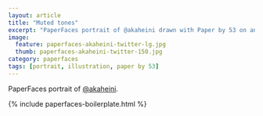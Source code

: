 ```yaml
---
layout: article
title: "Muted tones"
excerpt: "PaperFaces portrait of @akaheini drawn with Paper by 53 on an iPad."
image: 
  feature: paperfaces-akaheini-twitter-lg.jpg
  thumb: paperfaces-akaheini-twitter-150.jpg
category: paperfaces
tags: [portrait, illustration, paper by 53]
---
```


PaperFaces portrait of [@akaheini](http://twitter.com/akaheini).

{% include paperfaces-boilerplate.html %}